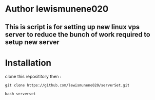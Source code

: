  # Author  lewismunene020

 ## This is script  is for setting  up new  linux vps server  to reduce the  bunch of work required to  setup new server

# Installation
clone  this reposititory then  :

```
git clone https://github.com/lewismunene020/serverSet.git

bash serverset

```

